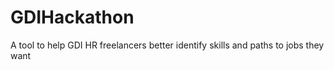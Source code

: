 # GDIHackathon
A tool to help GDI HR freelancers better identify skills and paths to jobs they want
